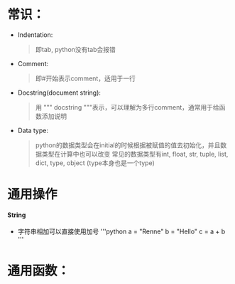 # 常识：
* Indentation: 
	> 即tab, python没有tab会报错
* Comment: 
	> 即#开始表示comment，适用于一行
* Docstring(document string): 
	> 用 """  docstring """表示，可以理解为多行comment，通常用于给函数添加说明
* Data type: 
	> python的数据类型会在initial的时候根据被赋值的值去初始化，并且数据类型在计算中也可以改变
	> 常见的数据类型有int, float, str, tuple, list, dict, type, object (type本身也是一个type)


# 通用操作
#### String
* 字符串相加可以直接使用加号
'''python
a = "Renne"
b = "Hello"
c = a + b
'''

# 通用函数：

